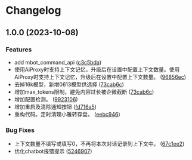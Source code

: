 # Changelog

## 1.0.0 (2023-10-08)


### Features

* add mbot_command_api ([c3c5bda](https://github.com/htnanako/MovieBot_plugins/commit/c3c5bda49a2d0e673f8a1e908b72714a2bc8add6))
* 使用AiProxy时支持上下文记忆，升级后在设置中配置上下文数量。使用AiProxy时支持上下文记忆，升级后在设置中配置上下文数量。 ([96856ec](https://github.com/htnanako/MovieBot_plugins/commit/96856ec983a95ff3fa8035001bc8e07e0f47808a))
* 去掉16k模型，新增0613模型供选择 ([73cab6c](https://github.com/htnanako/MovieBot_plugins/commit/73cab6cbb99ec7656d562ad691b3b0b0c6cfb540))
* 增加max_tokens限制，避免内容过长被企微截断 ([73cab6c](https://github.com/htnanako/MovieBot_plugins/commit/73cab6cbb99ec7656d562ad691b3b0b0c6cfb540))
* 增加配置检测。 ([9923106](https://github.com/htnanako/MovieBot_plugins/commit/9923106dea465f1d97bf512b3e256a2c6c8939c4))
* 增加重启及清除通知按钮 ([fd716a5](https://github.com/htnanako/MovieBot_plugins/commit/fd716a592aa5021f5afd034b8d0d9287fe97be4a))
* 重构代码。定时清理小雅转存盘。 ([eebc946](https://github.com/htnanako/MovieBot_plugins/commit/eebc946e51972b617b108cf6df29f15ca6a6fb06))


### Bug Fixes

* 上下文数量不填写或填写0，不再将本次对话记录到上下文中。 ([67c1ee2](https://github.com/htnanako/MovieBot_plugins/commit/67c1ee20929e4c754b49afb1ea53ca392e15da14))
* 优化chatbot报错提示 ([5246907](https://github.com/htnanako/MovieBot_plugins/commit/524690773f6523324790aeb204847db1c47757a9))
